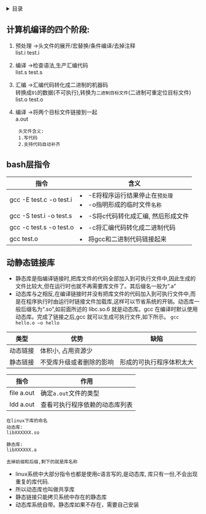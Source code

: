 <details><summary>目录</summary>

- [计算机编译的四个阶段:](#计算机编译的四个阶段)
- [bash层指令](#bash层指令)
- [动静态链接库](#动静态链接库)

</details>

## 计算机编译的四个阶段:
1. 预处理 ->头文件的展开/宏替换/条件编译/去掉注释\
list.i  test.i
2. 编译 ->检查语法,生产汇编代码\
list.s  test.s
3. 汇编 ->汇编代码转化成二进制的机器码\
转换成`01`的数据(不可执行),转换为`二进制目标文件`(二进制可重定位目标文件)\
list.o  test.o                         
1. 编译 ->将两个目标文件链接到一起\
a.out

        头文件含义:
        1.写代码
        2.支持代码自动补齐

## bash层指令
|指令|含义|
|---|---|
|gcc -E test.c -o test.i|<li>-E将程序运行结果停止在`预处理`<li>-o指明形成的临时文件`名称`|
|gcc -S test.i -o test.s|<li>-S将c代码转化成汇编, 然后形成文件|
|gcc -c test.s -o test.o|<li>-c将汇编代码转化成二进制代码|
|gcc test.o|<li>将gcc和二进制代码链接起来|

## 动静态链接库
- 静态库是指编译链接时,把库文件的代码全部加入到可执行文件中,因此生成的文件比较大,但在运行时也就不再需要库文件了。其后缀名一般为“.a”
- 动态库与之相反,在编译链接时并没有把库文件的代码加入到可执行文件中,而是在程序执行时由运行时链接文件加载库,这样可以节省系统的开销。动态库一般后缀名为“.so”,如前面所述的 libc.so.6 就是动态库。gcc 在编译时默认使用动态库。完成了链接之后,gcc 就可以生成可执行文件,如下所示。 `gcc hello.o –o hello`

|类型|优势|缺陷|
|---|---|---|
|动态链接|体积小, 占用资源少||
|静态链接|不受库升级或者删除的影响|形成的可执行程序体积太大|

|指令|作用|
|---|---|
|file a.out|确定`a.out`文件的类型|
|ldd a.out|查看可执行程序依赖的动态库列表|

    在linux下库的命名
    动态库:
    libXXXXXX.so

    静态库:
    libXXXXXX.a

    去掉前缀和后缀,剩下的就是库名称

- linux系统中大部分指令也都是使用c语言写的,是动态库, 库只有一份,不会出现重复的库代码.
- 所以动态库也叫做共享库
- 静态链接只能拷贝系统中存在的静态库
- 动态库系统自带。静态库如果不存在，需要自己安装